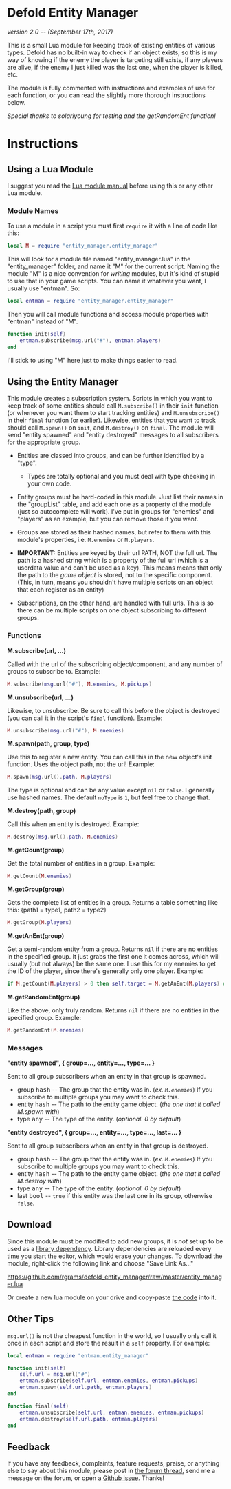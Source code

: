 # Defold Entity Manager

_version 2.0 -- (September 17th, 2017)_

This is a small Lua module for keeping track of existing entities of various types. Defold has no built-in way to check if an object exists, so this is my way of knowing if the enemy the player is targeting still exists, if any players are alive, if the enemy I just killed was the last one, when the player is killed, etc.

The module is fully commented with instructions and examples of use for each function, or you can read the slightly more thorough instructions below.

_Special thanks to solariyoung for testing and the getRandomEnt function!_

# Instructions

## Using a Lua Module

I suggest you read the [Lua module manual](https://www.defold.com/manuals/modules/) before using this or any other Lua module.

### Module Names

To use a module in a script you must first `require` it with a line of code like this:

```Lua
local M = require "entity_manager.entity_manager"
```

This will look for a module file named "entity_manager.lua" in the "entity_manager" folder, and name it "M" for the current script. Naming the module "M" is a nice convention for _writing_ modules, but it's kind of stupid to use that in your game scripts. You can name it whatever you want, I usually use "entman". So:

```Lua
local entman = require "entity_manager.entity_manager"
```

Then you will call module functions and access module properties with "entman" instead of "M".

```Lua
function init(self)
    entman.subscribe(msg.url("#"), entman.players)
end
```
I'll stick to using "M" here just to make things easier to read.


## Using the Entity Manager

This module creates a subscription system. Scripts in which you want to keep track of some entities should call `M.subscribe()` in their `init` function (or whenever you want them to start tracking entities) and `M.unsubscribe()` in their `final` function (or earlier). Likewise, entities that you want to track should call `M.spawn()` on `init`, and `M.destroy()` on `final`. The module will send "entity spawned" and "entity destroyed" messages to all subscribers for the appropriate group.

* Entities are classed into groups, and can be further identified by a "type".
	* Types are totally optional and you must deal with type checking in your own code.


* Entity groups must be hard-coded in this module.
	Just list their names in the "groupList" table, and add each one as a property of the module (just so autocomplete will work). I've put in groups for "enemies" and "players" as an example, but you can remove those if you want.

* Groups are stored as their hashed names, but refer to them with this module's properties, i.e. `M.enemies` or `M.players`.

* **IMPORTANT:** Entities are keyed by their url PATH, NOT the full url.
	The path is a hashed string which is a property of the full url (which is a userdata value and can't be used as a key). This means means that only the path to the _game object_ is stored, not to the specific component. (This, in turn, means you shouldn't have multiple scripts on an object that each register as an entity)

* Subscriptions, on the other hand, are handled with full urls. This is so there can be multiple scripts on one object subscribing to different groups.

### Functions

**M.subscribe(url, ...)**

Called with the url of the subscribing object/component, and any number of groups to subscribe to. Example:
```Lua
M.subscribe(msg.url("#"), M.enemies, M.pickups)
```

**M.unsubscribe(url, ...)**

Likewise, to unsubscribe. Be sure to call this before the object is destroyed (you can call it in the script's `final` function). Example:
```Lua
M.unsubscribe(msg.url("#"), M.enemies)
```

**M.spawn(path, group, type)**

Use this to register a new entity. You can call this in the new object's init function. Uses the object path, not the url! Example:
```Lua
M.spawn(msg.url().path, M.players)
```
The type is optional and can be any value except `nil` or `false`. I generally use hashed names. The default `noType` is `1`, but feel free to change that.

**M.destroy(path, group)**

Call this when an entity is destroyed. Example:
```Lua
M.destroy(msg.url().path, M.enemies)
```

**M.getCount(group)**

Get the total number of entities in a group. Example:
```Lua
M.getCount(M.enemies)
```

**M.getGroup(group)**

Gets the complete list of entities in a group.
Returns a table something like this: {path1 = type1, path2 = type2}
```Lua
M.getGroup(M.players)
```

**M.getAnEnt(group)**

Get a semi-random entity from a group. Returns `nil` if there are no entities in the specified group. It just grabs the first one it comes across, which will usually (but not always) be the same one. I use this for my enemies to get the ID of the player, since there's generally only one player. Example:
```Lua
if M.getCount(M.players) > 0 then self.target = M.getAnEnt(M.players) end
```

**M.getRandomEnt(group)**

Like the above, only truly random.
Returns `nil` if there are no entities in the specified group. Example:
```Lua
M.getRandomEnt(M.enemies)
```

### Messages

**"entity spawned", { group=..., entity=..., type=... }**

Sent to all group subscribers when an entity in that group is spawned.
* group <kbd>hash</kbd> -- The group that the entity was in. (_ex. `M.enemies`_) If you subscribe to multiple groups you may want to check this.
* entity <kbd>hash</kbd> -- The path to the entity game object. (_the one that it called M.spawn with_)
* type <kbd>any</kbd> -- The type of the entity. (_optional. 0 by default_)

**"entity destroyed", { group=..., entity=..., type=..., last=... }**

Sent to all group subscribers when an entity in that group is destroyed.
* group <kbd>hash</kbd> -- The group that the entity was in. (_ex. `M.enemies`_) If you subscribe to multiple groups you may want to check this.
* entity <kbd>hash</kbd> -- The path to the entity game object. (_the one that it called M.destroy with_)
* type <kbd>any</kbd> -- The type of the entity. (_optional. 0 by default_)
* last <kbd>bool</kbd> -- `true` if this entity was the last one in its group, otherwise `false`.

## Download

Since this module must be modified to add new groups, it is _not_ set up to be used as a [library dependency](https://www.defold.com/manuals/libraries/). Library dependencies are reloaded every time you start the editor, which would erase your changes. To download the module, right-click the following link and choose "Save Link As..."

https://github.com/rgrams/defold_entity_manager/raw/master/entity_manager.lua

Or create a new lua module on your drive and copy-paste [the code](https://github.com/rgrams/defold_entity_manager/blob/master/entity_manager.lua) into it.

## Other Tips

`msg.url()` is not the cheapest function in the world, so I usually only call it once in each script and store the result in a `self` property. For example:

```Lua
local entman = require "entman.entity_manager"

function init(self)
    self.url = msg.url("#")
	entman.subscribe(self.url, entman.enemies, entman.pickups)
	entman.spawn(self.url.path, entman.players)
end

function final(self)
    entman.unsubscribe(self.url, entman.enemies, entman.pickups)
	entman.destroy(self.url.path, entman.players)
end
```

## Feedback

If you have any feedback, complaints, feature requests, praise, or anything else to say about this module, please post in [the forum thread](https://forum.defold.com/t/entity-manager-module/10818), send me a message on the forum, or open a [Github issue](https://github.com/rgrams/defold_entity_manager/issues). Thanks!
